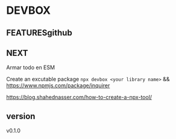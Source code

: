 # DEVBOX

## FEATURESgithub 

## NEXT
Armar todo en ESM 

Create an excutable package `npx devbox <your library name>` &&
https://www.npmjs.com/package/inquirer

https://blog.shahednasser.com/how-to-create-a-npx-tool/


## version
<!--VERSION-->v0.1.0<!--/VERSION-->